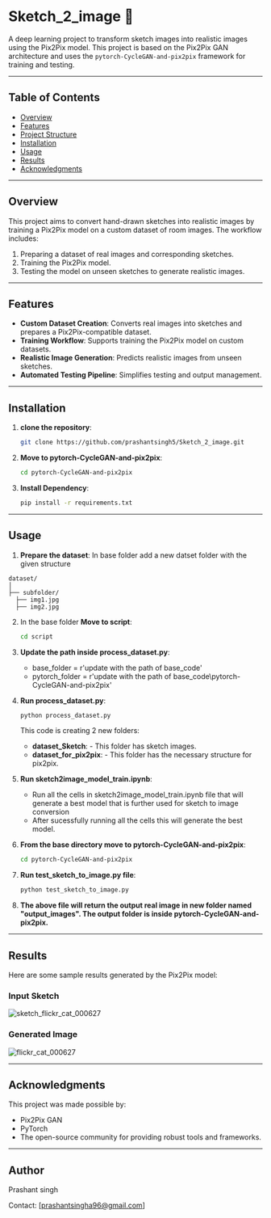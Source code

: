 # Sketch_2_image 🌟

A deep learning project to transform sketch images into realistic images using the Pix2Pix model. This project is based on the Pix2Pix GAN architecture and uses the `pytorch-CycleGAN-and-pix2pix` framework for training and testing.

---

## Table of Contents
- [Overview](#overview)
- [Features](#features)
- [Project Structure](#project-structure)
- [Installation](#installation)
- [Usage](#usage)
- [Results](#results)
- [Acknowledgments](#acknowledgments)

---

## Overview
This project aims to convert hand-drawn sketches into realistic images by training a Pix2Pix model on a custom dataset of room images. The workflow includes:
1. Preparing a dataset of real images and corresponding sketches.
2. Training the Pix2Pix model.
3. Testing the model on unseen sketches to generate realistic images.

---

## Features
- **Custom Dataset Creation**: Converts real images into sketches and prepares a Pix2Pix-compatible dataset.
- **Training Workflow**: Supports training the Pix2Pix model on custom datasets.
- **Realistic Image Generation**: Predicts realistic images from unseen sketches.
- **Automated Testing Pipeline**: Simplifies testing and output management.

---

## Installation

1. **clone the repository**:
   ```bash
   git clone https://github.com/prashantsingh5/Sketch_2_image.git
   ```

2. **Move to pytorch-CycleGAN-and-pix2pix**:
   ```bash
   cd pytorch-CycleGAN-and-pix2pix
   ```

3. **Install Dependency**:
   ```bash
   pip install -r requirements.txt
   ```
---

## Usage

1. **Prepare the dataset**:
   In base folder add a new datset folder with the given structure

  ```plaintext
dataset/                     
│
├── subfolder/                      
    ├── img1.jpg         
    ├── img2.jpg          

```

2. In the base folder **Move to script**:
   ```bash
   cd script
   ```

3. **Update the path inside process_dataset.py**:
   - base_folder = r'update with the path of base_code'
   - pytorch_folder = r'update with the path of base_code\pytorch-CycleGAN-and-pix2pix'
  
4. **Run process_dataset.py**:
   ```bash
   python process_dataset.py
   ```

      This code is creating 2 new folders:
      - **dataset_Sketch**: - This folder has sketch images.
      - **dataset_for_pix2pix**: - This folder has the necessary structure for pix2pix.

5. **Run sketch2image_model_train.ipynb**:
   - Run all the cells in sketch2image_model_train.ipynb file that will generate a best model that is further used for sketch to image conversion
   - After sucessfully running all the cells this will generate the best model.
  
6. **From the base directory move to pytorch-CycleGAN-and-pix2pix**:
   ```bash
   cd pytorch-CycleGAN-and-pix2pix
   ```
   
7. **Run test_sketch_to_image.py file**:
   ```bash
   python test_sketch_to_image.py
   ```

8. **The above file will return the output real image in new folder named "output_images". The output folder is inside  pytorch-CycleGAN-and-pix2pix.**

---

## Results
Here are some sample results generated by the Pix2Pix model:

### Input Sketch
![sketch_flickr_cat_000627](https://github.com/user-attachments/assets/c9e29508-bdd9-4869-88f2-c0dcf56bb53e)


### Generated Image
![flickr_cat_000627](https://github.com/user-attachments/assets/c5d22024-7ab8-432b-8c27-78adebcc292b)

---

## Acknowledgments
This project was made possible by:

- Pix2Pix GAN
- PyTorch
- The open-source community for providing robust tools and frameworks.

---

## Author

Prashant singh

Contact: [prashantsingha96@gmail.com]
